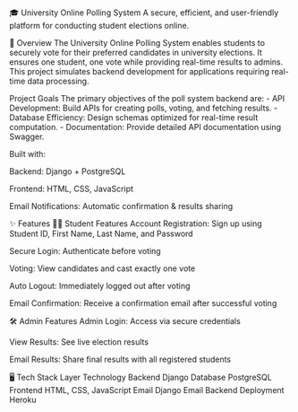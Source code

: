 🎓 University Online Polling System
A secure, efficient, and user-friendly platform for conducting student elections online.


📌 Overview
The University Online Polling System enables students to securely vote for their preferred candidates in university elections.
It ensures one student, one vote while providing real-time results to admins.
This project simulates backend development for applications requiring real-time data processing.

Project Goals
The primary objectives of the poll system backend are: - API Development: Build APIs for creating polls, voting, and fetching results. - Database Efficiency: Design schemas optimized for real-time result computation. - Documentation: Provide detailed API documentation using Swagger.

Built with:

Backend: Django + PostgreSQL

Frontend: HTML, CSS, JavaScript

Email Notifications: Automatic confirmation & results sharing

✨ Features
🧑‍🎓 Student Features
Account Registration: Sign up using Student ID, First Name, Last Name, and Password

Secure Login: Authenticate before voting

Voting: View candidates and cast exactly one vote

Auto Logout: Immediately logged out after voting

Email Confirmation: Receive a confirmation email after successful voting

🛠 Admin Features
Admin Login: Access via secure credentials

View Results: See live election results

Email Results: Share final results with all registered students

🖥 Tech Stack
Layer	Technology
Backend	Django
Database	PostgreSQL
Frontend	HTML, CSS, JavaScript
Email	Django Email Backend
Deployment	Heroku 